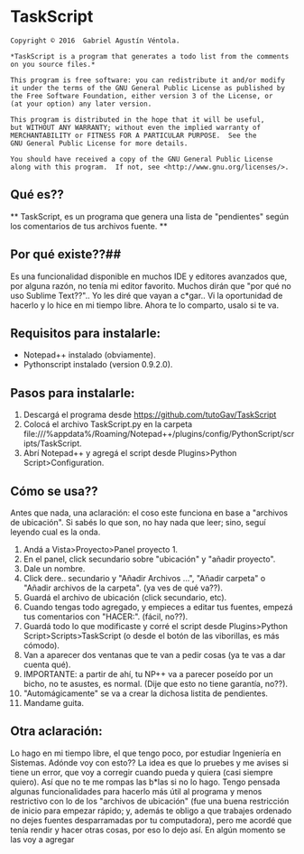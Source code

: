 # TaskScript

	Copyright © 2016  Gabriel Agustín Véntola.
	
	*TaskScript is a program that generates a todo list from the comments
	on you source files.*

    This program is free software: you can redistribute it and/or modify
    it under the terms of the GNU General Public License as published by
    the Free Software Foundation, either version 3 of the License, or
    (at your option) any later version.

    This program is distributed in the hope that it will be useful,
    but WITHOUT ANY WARRANTY; without even the implied warranty of
    MERCHANTABILITY or FITNESS FOR A PARTICULAR PURPOSE.  See the
    GNU General Public License for more details.

    You should have received a copy of the GNU General Public License
    along with this program.  If not, see <http://www.gnu.org/licenses/>.
	

## Qué es?? ##
** TaskScript, es un programa que genera una lista de "pendientes" según los comentarios de tus archivos fuente. **

## Por qué existe??##
Es una funcionalidad disponible en muchos IDE y editores avanzados que, por alguna razón, no tenía mi editor favorito.
Muchos dirán que "por qué no uso Sublime Text??".. Yo les diré que vayan a c*gar..
Vi la oportunidad de hacerlo y lo hice en mi tiempo libre. Ahora te lo comparto, usalo si te va.
	
## Requisitos para instalarle: ##
- Notepad++ instalado (obviamente).
- Pythonscript instalado (version 0.9.2.0).
	
## Pasos para instalarle: #
1. Descargá el programa desde https://github.com/tutoGav/TaskScript
2. Colocá el archivo TaskScript.py en la carpeta file:///%appdata%/Roaming/Notepad++/plugins/config/PythonScript/scripts/TaskScript.
3. Abrí Notepad++ y agregá el script desde Plugins>Python Script>Configuration.

## Cómo se usa?? ##
Antes que nada, una aclaración: el coso este funciona en base a
"archivos de ubicación". Si sabés lo que son, no hay nada que leer;
sino, seguí leyendo cual es la onda.

1. Andá a Vista>Proyecto>Panel proyecto 1.
2. En el panel, click secundario sobre "ubicación" y "añadir proyecto".
3. Dale un nombre.
4. Click dere.. secundario y "Añadir Archivos ...", "Añadir carpeta" o "Añadir archivos de la carpeta". (ya ves de qué va??).
5. Guardá el archivo de ubicación (click secundario, etc).
6. Cuando tengas todo agregado, y empieces a editar tus fuentes, empezá tus comentarios con "HACER:". (fácil, no??).
7. Guardá todo lo que modificaste y corré el script desde Plugins>Python Script>Scripts>TaskScript (o desde el botón de las viborillas, es más cómodo).
8. Van a aparecer dos ventanas que te van a pedir cosas (ya te vas a dar cuenta qué).
9. IMPORTANTE: a partir de ahí, tu NP++ va a parecer poseído por un bicho, no te asustes, es normal. (Dije que esto no tiene garantía, no??).
10. "Automágicamente" se va a crear la dichosa listita de pendientes.
11. Mandame guita.

## Otra aclaración: ##
Lo hago en mi tiempo libre, el que tengo poco, por estudiar Ingeniería en Sistemas.
Adónde voy con esto??
La idea es que lo pruebes y me avises si tiene un error, que voy a corregir cuando pueda y quiera (casi siempre quiero). Así que no te me rompas las b*las si no lo hago.
Tengo pensada algunas funcionalidades para hacerlo más útil al programa y menos restrictivo con lo de los "archivos de ubicación" (fue una buena restricción de inicio para
empezar rápido; y, además te obligo a que trabajes ordenado no dejes fuentes desparramadas por tu computadora), pero me acordé que tenía rendir y hacer otras cosas, por eso lo dejo así. En algún momento se las voy a agregar